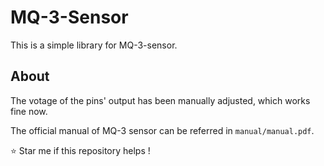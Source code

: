 # MQ-3-Sensor

This is a simple library for MQ-3-sensor.

## About

The votage of the pins' output has been manually adjusted, which works fine now.

The official manual of MQ-3 sensor can be referred in `manual/manual.pdf`.

:star: Star me if this repository helps !

